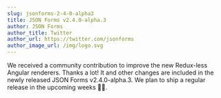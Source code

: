 ```yaml
---
slug: jsonforms-2-4-0-alpha3
title: JSON Forms v2.4.0-alpha.3
author: JSON Forms
author_title: Twitter
author_url: https://twitter.com/jsonforms
author_image_url: /img/logo.svg
---
```


We received a community contribution to improve the new Redux-less Angular renderers. Thanks a lot! It and other changes are included in the newly released JSON Forms v2.4.0-alpha.3. We plan to ship a regular release in the upcoming weeks 🚚🎁.